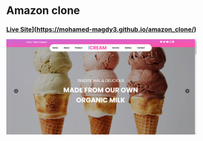 # Amazon clone
### [Live Site]([https://mohamed-magdy3.github.io/Weather-app/)](https://mohamed-magdy3.github.io/amazon_clone/)

![Amazon clone](./src/images/markuphero-WvWnkfueiKwJvpyp5M20.jpg)

